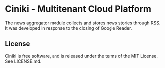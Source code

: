 Ciniki - Multitenant Cloud Platform
===========================================

The news aggregator module collects and stores news stories through RSS.  It was developed
in response to the closing of Google Reader.

License
-------
Ciniki is free software, and is released under the terms of the MIT License. See LICENSE.md.

